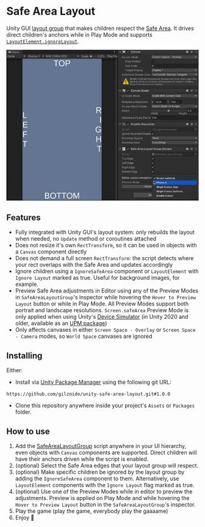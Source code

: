# Safe Area Layout
Unity GUI [layout group](https://docs.unity3d.com/Packages/com.unity.ugui@1.0/manual/UIAutoLayout.html#layout-groups)
that makes children respect the [Safe Area](https://docs.unity3d.com/ScriptReference/Screen-safeArea.html).
It drives direct children's anchors while in Play Mode and supports [`LayoutElement.ignoreLayout`](https://docs.unity3d.com/Packages/com.unity.ugui@1.0/api/UnityEngine.UI.ILayoutIgnorer.html).

![Demonstration video](Extras~/demo.gif)

## Features
- Fully integrated with Unity GUI's layout system: only rebuilds the layout when needed, no `Update` method or coroutines attached
- Does not resize it's own `RectTransform`, so it can be used in objects with a `Canvas` component directly
- Does not demand a full screen `RectTransform`: the script detects where your rect overlaps with the Safe Area and updates accordingly
- Ignore children using a `IgnoreSafeArea` component or `LayoutElement` with `Ignore Layout` marked as true.
  Useful for background images, for example.
- Preview Safe Area adjustments in Editor using any of the Preview Modes in `SafeAreaLayoutGroup`'s inspector while hovering the `Hover to Preview Layout` button or while in Play Mode.
  All Preview Modes support both portrait and landscape resolutions.
  `Screen.safeArea` Preview Mode is only applied when using Unity's [Device Simulator](https://docs.unity3d.com/Manual/device-simulator-introduction.html) (in Unity 2020 and older, available as an [UPM package](https://docs.unity3d.com/Packages/com.unity.device-simulator@latest/index.html))
- Only affects canvases in either `Screen Space - Overlay` or `Screen Space - Camera` modes, so `World Space` canvases are ignored


## Installing
Either:

- Install via [Unity Package Manager](https://docs.unity3d.com/Manual/upm-ui-giturl.html)
using the following git URL:
```
https://github.com/gilzoide/unity-safe-area-layout.git#1.0.0
```

- Clone this repository anywhere inside your project's `Assets` or `Packages` folder.


## How to use
1. Add the [SafeAreaLayoutGroup](Runtime/SafeAreaLayoutGroup.cs) script anywhere in your UI hierarchy, even objects with `Canvas` components are supported.
   Direct children will have their anchors driven while the script is enabled.
2. (optional) Select the Safe Area edges that your layout group will respect.
3. (optional) Make specific children be ignored by the layout group by adding the `IgnoreSafeArea` component to them.
   Alternatively, use `LayoutElement` components with the `Ignore Layout` flag marked as true.
4. (optional) Use one of the Preview Modes while in editor to preview the adjustments.
   Preview is applied on Play Mode and while hovering the `Hover to Preview Layout` button in the `SafeAreaLayoutGroup`'s inspector.
5. Play the game (play the game, everybody play the gaaaame)
6. Enjoy 🍾